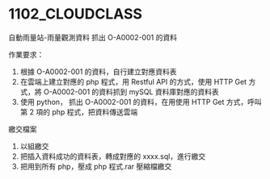 # 1102_CLOUDCLASS

自動雨量站-雨量觀測資料
抓出 O-A0002-001 的資料

作業要求：
1. 根據 O-A0002-001 的資料，自行建立對應資料表
2. 在雲端上建立對應的 php 程式，用 Restful API 的方式，使用 HTTP Get 方式，將 O-A0002-001 的資料抓到 mySQL 資料庫對應的資料表
3. 使用 python， 抓出 O-A0002-001 的資料，在用使用 HTTP Get 方式，呼叫第 2 項的 php 程式，把資料傳送雲端

繳交檔案
1. 以組繳交
2. 把插入資料成功的資料表，轉成對應的 xxxx.sql，進行繳交
3. 把用到所有 php，壓成 php 程式.rar 壓縮檔繳交
